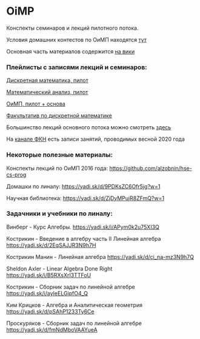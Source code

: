 # OiMP

Конспекты семинаров и лекций пилотного потока.

Условия домашних контестов по ОиМП находятся [тут](https://yadi.sk/d/8s0lQ6LeqEtz3Q?w=1)

Основная часть материалов содержится [на вики](http://wiki.cs.hse.ru/)

### Плейлисты с записями лекций и семинаров:

[Дискретная математика, пилот](https://www.youtube.com/playlist?list=PLEwK9wdS5g0rMXoc2WiIevr2gEbHVWarG)

[Математический анализ, пилот](https://www.youtube.com/playlist?list=PLEwK9wdS5g0rIxyD885a4wsn0bVTg--7A)

[ОиМП, пилот + основа](https://www.youtube.com/playlist?list=PLEwK9wdS5g0oHT_ygQwRLamRBivSVkykk)

[Факультатив по дискретной математике](https://www.youtube.com/playlist?list=PLEwK9wdS5g0p2Wt9N8ujKPIHSr25kdlyw)

Большинство лекций основного потока можно смотреть [здесь](https://vr360.hse.ru/account/broadcasts)

На [канале ФКН](https://www.youtube.com/channel/UCV56iySuhfRQ1qSjXmAr1Yw/playlists) есть записи занятий, проводимых весной 2020 года

### Некоторые полезные материалы:

Конспекты лекций по ОиМП 2016 года: https://github.com/alzobnin/hse-cs-prog

Домашки по линалу: https://yadi.sk/d/9PDKsZC6Ofr5jg?w=1

Научная библиотека: https://yadi.sk/d/ZjDyMPujR8ZFmQ?w=1

### Задачники и учебники по линалу:

Винберг - Курс Алгебры. https://yadi.sk/i/APym0k2u75XI3Q

Кострикин - Введение в алгебру часть II Линейная алгебра https://yadi.sk/d/2EqSAJJR3N9h7H

Кострикин Манин - Линейная алгебра https://yadi.sk/d/ci_na-mz3N9h7Q

Sheldon Axler - Linear Algebra Done Right https://yadi.sk/i/B5RXsXrI3TTFoU

Кострикин - Сборник задач по линейной алгебре https://yadi.sk/i/ayIeELGipfO4_Q

Ким Крицков - Алгебра и Аналитическая геометрия https://yadi.sk/d/pSAhP1233Ty6Ce

Проскуряков - Сборник задач по линейной алгебре https://yadi.sk/d/fmNdMboVAAYueA

